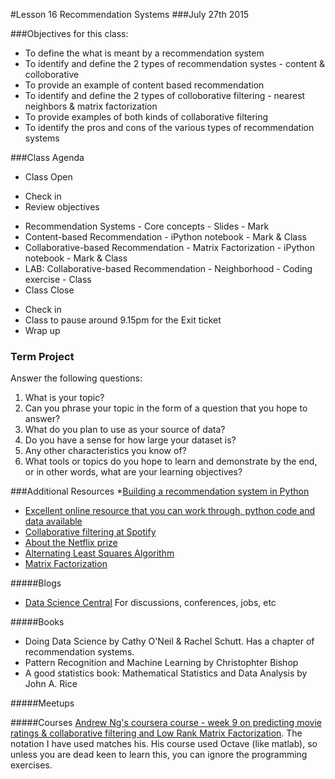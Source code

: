 #Lesson 16 Recommendation Systems
###July 27th 2015

###Objectives for this class:
 * To define the what is meant by a recommendation system
 * To identify and define the 2 types of recommendation systes - content & colloborative
 * To provide an example of content based recommendation
 * To identify and define the 2 types of colloborative filtering - nearest neighbors & matrix factorization
 * To provide examples of both kinds of collaborative filtering
 * To identify the pros and cons of the various types of recommendation systems
 
###Class Agenda
 - Class Open
  * Check in 
  * Review objectives
 - Recommendation Systems - Core concepts - Slides - Mark
 - Content-based Recommendation - iPython notebook - Mark & Class
 - Collaborative-based Recommendation - Matrix Factorization - iPython notebook - Mark & Class
 - LAB: Collaborative-based Recommendation - Neighborhood - Coding exercise - Class
 - Class Close
  * Check in
  * Class to pause around 9.15pm for the Exit ticket
  * Wrap up
 
 
### Term Project
  Answer the following questions:
  1. What is your topic? 
  2. Can you phrase your topic in the form of a question that you hope to answer?
  3. What do you plan to use as your source of data? 
  4. Do you have a sense for how large your dataset is? 
  5. Any other characteristics you know of?
  6. What tools or topics do you hope to learn and demonstrate by the end, or in other words, what are your learning objectives?


###Additional Resources
*[Building a recommendation system in Python](http://nbviewer.ipython.org/gist/glamp/20a18d52c539b87de2af)
* [Excellent online resource that you can work through, python code and data available](http://guidetodatamining.com/guide/ch2/DataMining-ch2.pdf)
* [Collaborative filtering at Spotify](http://www.slideshare.net/erikbern/collaborative-filtering-at-spotify-16182818)
* [About the Netflix prize](https://www.techdirt.com/blog/innovation/articles/20120409/03412518422/why-netflix-never-implemented-algorithm-that-won-netflix-1-million-challenge.shtml)
* [Alternating Least Squares Algorithm](http://bugra.github.io/work/notes/2014-04-19/alternating-least-squares-method-for-collaborative-filtering/)
* [Matrix Factorization](http://www2.research.att.com/~volinsky/papers/ieeecomputer.pdf)

#####Blogs
* [Data Science Central](http://www.datasciencecentral.com/) For discussions, conferences, jobs, etc

#####Books

* Doing Data Science by Cathy O'Neil & Rachel Schutt. Has a chapter of recommendation systems.
* Pattern Recognition and Machine Learning by Christophter Bishop
* A good statistics book: Mathematical Statistics and Data Analysis by John A. Rice

#####Meetups

#####Courses
[Andrew Ng's coursera course - week 9 on predicting movie ratings & collaborative filtering and Low Rank Matrix Factorization](https://www.coursera.org/learn/machine-learning/home/info). The notation I have used matches his. His course used Octave (like matlab), so unless you are dead keen to learn this, you can ignore the programming exercises. 
